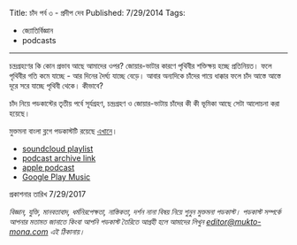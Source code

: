 Title: চাঁদ পর্ব ৩ - প্রদীপ দেব
Published: 7/29/2014
Tags:
  - জ্যোতির্বিজ্ঞান
  - podcasts
---

চন্দ্রগ্রহণের কি কোন প্রভাব আছে আমাদের ওপর? জোয়ার-ভাটার কারণে পৃথিবীর শক্তিক্ষয় হচ্ছে প্রতিনিয়ত। ফলে পৃথিবীর গতি কমে যাচ্ছে - আর দিনের দৈর্ঘ্য যাচ্ছে বেড়ে। আবার অন্যদিকে চাঁদের গায়ে ধাক্কার ফলে চাঁদ আস্তে আস্তে দূরে সরে যাচ্ছে পৃথিবী থেকে। কীভাবে?

চাঁদ নিয়ে পডকাস্টের তৃতীয় পর্বে সূর্যগ্রহণ, চন্দ্রগ্রহণ ও জোয়ার-ভাটায় চাঁদের কী কী ভূমিকা আছে সেটা আলোচনা করা হয়েছে।

মুক্তমনা বাংলা ব্লগে পডকাস্টটি রয়েছে [এখানে](https://drive.google.com/open?id=1QX4S1P27HwkuDFAtkw6PAovwZlyguJGi)।

- [soundcloud playlist](https://soundcloud.com/mukto-mona)
- [podcast archive link](http://web.archive.org/web/20191023151006/http://podcast.mukto-mona.com)
- [apple podcast](https://podcasts.apple.com/us/podcast/id1212085883)
- [Google Play Music](https://play.google.com/music/listen#/ps/Izc4javhi5igs66olhdfex42cxa)

 প্রকাশনার তারিখ 7/29/2017

_বিজ্ঞান, যুক্তি, মানবতাবাদ, ধর্মনিরপেক্ষতা, নাস্তিকতা, দর্শন নানা বিষয় নিয়ে শুনুন মুক্তমনা পডকাস্ট। পডকাস্ট সম্পর্কে আপনার মতামত জানাতে কিংবা আপনি পডকাস্ট তৈরিতে আগ্রহী হলে আমাদের লিখুন editor@mukto-mona.com এই ঠিকানায়।_
